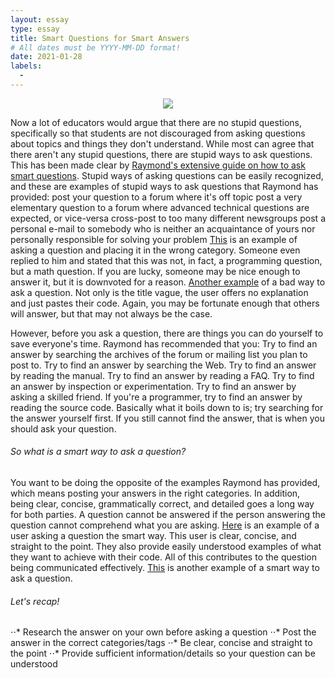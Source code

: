 ```yaml
---
layout: essay
type: essay
title: Smart Questions for Smart Answers
# All dates must be YYYY-MM-DD format!
date: 2021-01-28
labels:
  - 
---
```


<p align="center">
<img src="https://miro.medium.com/max/1200/1*lW3AcKpwL-SFF34TLRMADg.jpeg">
</p>

Now a lot of educators would argue that there are no stupid questions, specifically so that students are not discouraged from asking questions about topics and things they don't understand. While most can agree that there aren't any stupid questions, there are stupid ways to ask questions. This has been made clear by [Raymond's extensive guide on how to ask smart questions](http://www.catb.org/esr/faqs/smart-questions.html). Stupid ways of asking questions can be easily recognized, and these are examples of stupid ways to ask questions that Raymond has provided: 
  post your question to a forum where it's off topic
  post a very elementary question to a forum where advanced technical questions are expected, or vice-versa
  cross-post to too many different newsgroups
  post a personal e-mail to somebody who is neither an acquaintance of yours nor personally responsible for solving your problem
[This](https://stackoverflow.com/questions/35723062/get-the-percentage-of-a-number-with-javascript) is an example of asking a question and placing it in the wrong category. Someone even replied to him and stated that this was not, in fact, a programming question, but a math question. If you are lucky, someone may be nice enough to answer it, but it is downvoted for a reason. [Another example](https://stackoverflow.com/questions/40780959/script-not-working-properly) of a bad way to ask a question. Not only is the title vague, the user offers no explanation and just pastes their code. Again, you may be fortunate enough that others will answer, but that may not always be the case. 

However, before you ask a question, there are things you can do yourself to save everyone's time. Raymond has recommended that you:
  Try to find an answer by searching the archives of the forum or mailing list you plan to post to.
  Try to find an answer by searching the Web.
  Try to find an answer by reading the manual.
  Try to find an answer by reading a FAQ.
  Try to find an answer by inspection or experimentation.
  Try to find an answer by asking a skilled friend.
  If you're a programmer, try to find an answer by reading the source code.
 Basically what it boils down to is; try searching for the answer yourself first. If you still cannot find the answer, that is when you should ask your question. 

###### So what is a smart way to ask a question? 
You want to be doing the opposite of the examples Raymond has provided, which means posting your answers in the right categories. In addition, being clear, concise, grammatically correct, and detailed goes a long way for both parties. A question cannot be answered if the person answering the question cannot comprehend what you are asking. 
[Here](https://stackoverflow.com/questions/11499268/sort-two-arrays-the-same-way) is an example of a user asking a question the smart way. This user is clear, concise, and straight to the point. They also provide easily understood examples of what they want to achieve with their code. All of this contributes to the question being communicated effectively. [This](https://stackoverflow.com/questions/171251/how-can-i-merge-properties-of-two-javascript-objects-dynamically?rq=1) is another example of a smart way to ask a question. 

###### Let's recap! 
⋅⋅* Research the answer on your own before asking a question
⋅⋅* Post the answer in the correct categories/tags 
⋅⋅* Be clear, concise and straight to the point
⋅⋅* Provide sufficient information/details so your question can be understood


